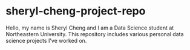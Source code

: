 # sheryl-cheng-project-repo
Hello, my name is Sheryl Cheng and I am a Data Science student at Northeastern University. This repository includes various personal data science projects I've worked on.
